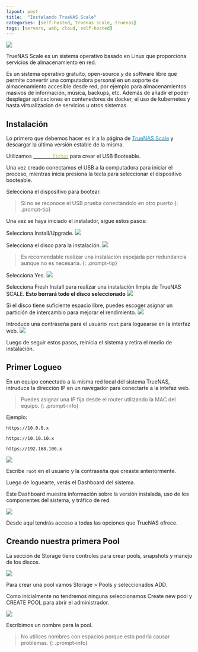 ```yaml
---
layout: post
title:  "Instalando TrueNAS Scale"
categories: [self-hosted, truenas scale, truenas]
tags: [servers, web, cloud, self-hosted]
---
```

![](https://www.linuxadictos.com/wp-content/uploads/TrueNASSCALE-Infographics.png)

TrueNAS Scale es un sistema operativo basado en Linux que proporciona servicios de almacenamiento en red. 

Es un sistema operativo gratuito, open-source y de software libre que permite convertir una computadora personal en un soporte de almacenamiento accesible desde red, por ejemplo para almacenamientos masivos de información, música, backups, etc. Además de añadir el poder desplegar aplicaciones en contenedores de docker, el uso de kubernetes y hasta virtualizacion de servicios u otros sistemas.

## Instalación

Lo primero que debemos hacer es ir a la página de [<span style="color:#0095d5">TrueNAS Scale</span>](https://www.truenas.com/download-truenas-scale/) y descargar la última versión estable de la misma.

Utilizamos [<span style="color:white">baelena</span><span style="color:#a5de37">Etcher</span>](https://www.balena.io/etcher/) para crear el USB Booteable.

Una vez creado conectamos el USB a la computadora para iniciar el proceso, mientras inicia presiona la tecla para seleccionar el dispositivo booteable.

Selecciona el dispositivo para bootear.
> Si no se reconoce el USB prueba conectandolo en otro puerto
{: .prompt-tip}

Una vez se haya iniciado el instalador, sigue estos pasos:

Selecciona Install/Upgrade.
![](https://www.truenas.com/docs/images/SCALE/SCALEInstallMainScreen.png)

Selecciona el disco para la instalación.
![](https://www.truenas.com/docs/images/CORE/12.0/InstallDriveScreen.png)
> Es recomendable realizar una instalación espejada por redundancia aunque no es necesaria.
{: .prompt-tip}


Selecciona Yes.
![](https://www.truenas.com/docs/images/CORE/12.0/InstallWarningScreen.png)

Selecciona Fresh Install para realizar una instalación limpia de TrueNAS SCALE. **Esto borrará todo el disco seleccionado**
![](https://www.truenas.com/docs/images/CORE/12.0/InstallWarningScreen.png)

Si el disco tiene suficiente espacio libre, puedes escoger asignar un partición de intercambio para mejorar el rendimiento.
![](https://www.truenas.com/docs/images/CORE/12.0/InstallPartitionScreen.png)

Introduce una contraseña para el usuario ``root`` para loguearse en la interfaz web.
![](https://www.truenas.com/docs/images/CORE/12.0/InstallPasswordScreen.png)

Luego de seguir estos pasos, reinicia el sistema y retira el medio de instalación.

## Primer Logueo

En un equipo conectado a la misma red local del sistema TrueNAS, intruduce la dirección IP en un navegador para conectarte a la intefaz web.

> Puedes asignar una IP fija desde el router utilizando la MAC del equipo.
{: .prompt-info}

Ejemplo:

``https://10.0.0.x``

``https://10.10.10.x``

``https://192.168.100.x``

![](https://www.truenas.com/docs/images/SCALE/LoginSCALE.png)

Escribe ``root`` en el usuario y la contraseña que creaste anteriormente.

Luego de loguearte, verás el Dashboard del sistema.

Este Dashboard muestra información sobre la versión instalada, uso de los componentes del sistema, y tráfico de red.

![](https://i.imgur.com/RVkaVGV.png)

Desde aquí tendrás acceso a todas las opciones que TrueNAS ofrece.

## Creando nuestra primera Pool

La sección de Storage tiene controles para crear pools, snapshots y manejo de los discos.

![](https://www.truenas.com/docs/images/SCALE/StorageSCALE.png)

Para crear una pool vamos Storage > Pools y seleccionados ADD.

Como inicialmente no tendremos ninguna seleccionamos Create new pool y CREATE POOL para abrir el administrador.

![](https://www.truenas.com/docs/images/CORE/13.0/CreatePoolScreen.png)

Escribimos un nombre para la pool.

> No utilices nombres con espacios porque esto podría causar problemas.
{: .prompt-info}